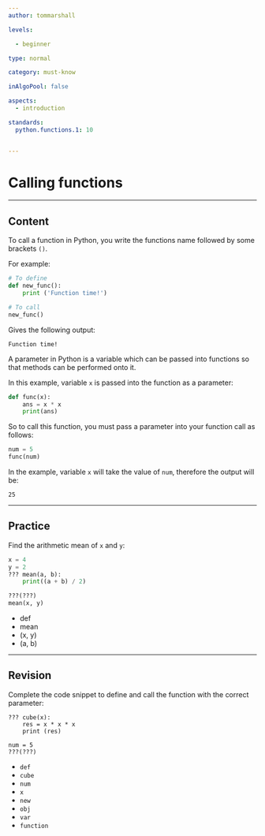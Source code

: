 ```yaml
---
author: tommarshall

levels:

  - beginner

type: normal

category: must-know

inAlgoPool: false

aspects:
  - introduction

standards:
  python.functions.1: 10


---
```


# Calling functions


---
## Content

To call a function in Python, you write the functions name followed by some brackets `()`.

For example:

```python
# To define
def new_func():
    print ('Function time!')

# To call
new_func()

```
Gives the following output:

```
Function time!
```

A parameter in Python is a variable which can be passed into functions so that methods can be performed onto it.

In this example, variable `x` is passed into the function as a parameter:

```python
def func(x):
    ans = x * x
    print(ans)
```
So to call this function, you must pass a parameter into your function call as follows:
```python
num = 5
func(num)
```
In the example, variable `x` will take the value of `num`, therefore the output will be:
```
25
```

---
## Practice

Find the arithmetic mean of `x` and `y`:

```python
x = 4
y = 2
??? mean(a, b):
    print((a + b) / 2)

???(???)
mean(x, y)
```

* def
* mean
* (x, y)
* (a, b)



---
## Revision

Complete the code snippet to define and call the function with the correct parameter:

```
??? cube(x):
    res = x * x * x
    print (res)

num = 5
???(???)
```

* `def`
* `cube`
* `num`
* `x`
* `new`
* `obj`
* `var`
* `function`

